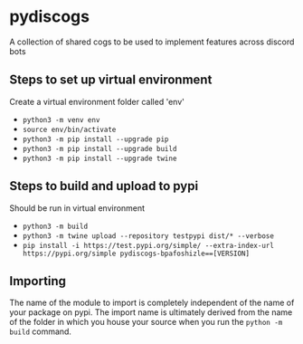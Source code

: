 # pydiscogs

A collection of shared cogs to be used to implement features across discord bots

## Steps to set up virtual environment

Create a virtual environment folder called 'env'

- `python3 -m venv env`
- `source env/bin/activate`
- `python3 -m pip install --upgrade pip`
- `python3 -m pip install --upgrade build`
- `python3 -m pip install --upgrade twine`

## Steps to build and upload to pypi

Should be run in virtual environment

- `python3 -m build`
- `python3 -m twine upload --repository testpypi dist/* --verbose`
- `pip install -i https://test.pypi.org/simple/ --extra-index-url https://pypi.org/simple pydiscogs-bpafoshizle==[VERSION]`

## Importing

The name of the module to import is completely independent of the name of your package on pypi. The import name is ultimately derived from the name of the folder in which you house your source when you run the `python -m build` command.